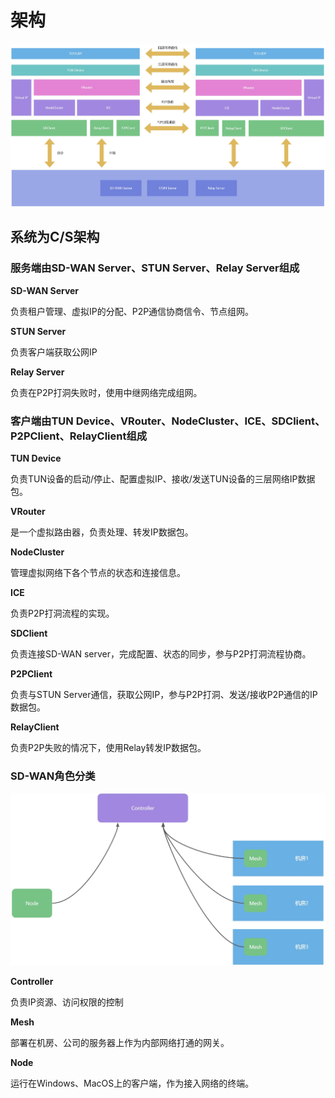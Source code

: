 # 架构

![画板](/resource/mind3.jpeg)

## 系统为C/S架构

### 服务端由SD-WAN Server、STUN Server、Relay Server组成

**SD-WAN Server**

负责租户管理、虚拟IP的分配、P2P通信协商信令、节点组网。

**STUN Server**

负责客户端获取公网IP

**Relay Server**

负责在P2P打洞失败时，使用中继网络完成组网。

### 客户端由TUN Device、VRouter、NodeCluster、ICE、SDClient、P2PClient、RelayClient组成

**TUN Device**

负责TUN设备的启动/停止、配置虚拟IP、接收/发送TUN设备的三层网络IP数据包。

**VRouter**

是一个虚拟路由器，负责处理、转发IP数据包。

**NodeCluster**

管理虚拟网络下各个节点的状态和连接信息。

**ICE**

负责P2P打洞流程的实现。

**SDClient**

负责连接SD-WAN server，完成配置、状态的同步，参与P2P打洞流程协商。

**P2PClient**

负责与STUN Server通信，获取公网IP，参与P2P打洞、发送/接收P2P通信的IP数据包。

**RelayClient**

负责P2P失败的情况下，使用Relay转发IP数据包。


### SD-WAN角色分类

![画板](/resource/role.jpeg)

**Controller**

负责IP资源、访问权限的控制

**Mesh**

部署在机房、公司的服务器上作为内部网络打通的网关。

**Node**

运行在Windows、MacOS上的客户端，作为接入网络的终端。

